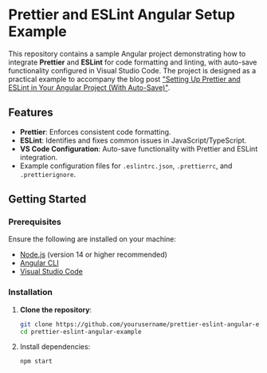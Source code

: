 # Prettier and ESLint Angular Setup Example

This repository contains a sample Angular project demonstrating how to integrate **Prettier** and **ESLint** for code formatting and linting, with auto-save functionality configured in Visual Studio Code. The project is designed as a practical example to accompany the blog post ["Setting Up Prettier and ESLint in Your Angular Project (With Auto-Save)"](https://robododd.com/setting-up-prettier-and-eslint-in-your-angular-project/).

## Features

- **Prettier**: Enforces consistent code formatting.
- **ESLint**: Identifies and fixes common issues in JavaScript/TypeScript.
- **VS Code Configuration**: Auto-save functionality with Prettier and ESLint integration.
- Example configuration files for `.eslintrc.json`, `.prettierrc`, and `.prettierignore`.

## Getting Started

### Prerequisites

Ensure the following are installed on your machine:

- [Node.js](https://nodejs.org/) (version 14 or higher recommended)
- [Angular CLI](https://angular.io/cli)
- [Visual Studio Code](https://code.visualstudio.com/)

### Installation

1. **Clone the repository**:
   ```bash
   git clone https://github.com/yourusername/prettier-eslint-angular-example.git
   cd prettier-eslint-angular-example
   ```
2. Install dependencies:
   ```bash
   npm start
   ```
